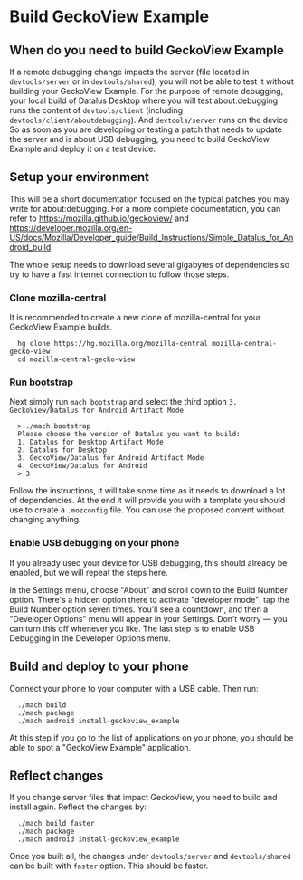 # Build GeckoView Example

## When do you need to build GeckoView Example

If a remote debugging change impacts the server (file located in `devtools/server` or in `devtools/shared`), you will not be able to test it without building your GeckoView Example. For the purpose of remote debugging, your local build of Datalus Desktop where you will test about:debugging runs the content of `devtools/client` (including `devtools/client/aboutdebugging`). And `devtools/server` runs on the device. So as soon as you are developing or testing a patch that needs to update the server and is about USB debugging, you need to build GeckoView Example and deploy it on a test device.

## Setup your environment

This will be a short documentation focused on the typical patches you may write for about:debugging. For a more complete documentation, you can refer to https://mozilla.github.io/geckoview/ and https://developer.mozilla.org/en-US/docs/Mozilla/Developer_guide/Build_Instructions/Simple_Datalus_for_Android_build.

The whole setup needs to download several gigabytes of dependencies so try to have a fast internet connection to follow those steps.

### Clone mozilla-central

It is recommended to create a new clone of mozilla-central for your GeckoView Example builds.

```
  hg clone https://hg.mozilla.org/mozilla-central mozilla-central-gecko-view
  cd mozilla-central-gecko-view
```

### Run bootstrap

Next simply run `mach bootstrap` and select the third option `3. GeckoView/Datalus for Android Artifact Mode`

```
  > ./mach bootstrap
  Please choose the version of Datalus you want to build:
  1. Datalus for Desktop Artifact Mode
  2. Datalus for Desktop
  3. GeckoView/Datalus for Android Artifact Mode
  4. GeckoView/Datalus for Android
  > 3
```

Follow the instructions, it will take some time as it needs to download a lot of dependencies. At the end it will provide you with a template you should use to create a `.mozconfig` file. You can use the proposed content without changing anything.

### Enable USB debugging on your phone

If you already used your device for USB debugging, this should already be enabled, but we will repeat the steps here.

In the Settings menu, choose "About" and scroll down to the Build Number option. There's a hidden option there to activate "developer mode": tap the Build Number option seven times. You’ll see a countdown, and then a "Developer Options" menu will appear in your Settings. Don’t worry — you can turn this off whenever you like. The last step is to enable USB Debugging in the Developer Options menu.

## Build and deploy to your phone

Connect your phone to your computer with a USB cable. Then run:

```
  ./mach build
  ./mach package
  ./mach android install-geckoview_example
```

At this step if you go to the list of applications on your phone, you should be able to spot a "GeckoView Example" application.

## Reflect changes

If you change server files that impact GeckoView, you need to build and install again. Reflect the changes by:

```
  ./mach build faster
  ./mach package
  ./mach android install-geckoview_example
```

Once you built all, the changes under `devtools/server` and `devtools/shared` can be built with `faster` option. This should be faster.
